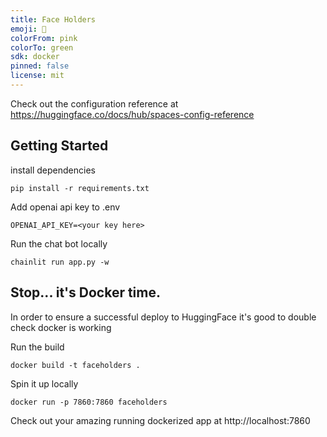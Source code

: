 ```yaml
---
title: Face Holders
emoji: 🏃
colorFrom: pink
colorTo: green
sdk: docker
pinned: false
license: mit
---
```


Check out the configuration reference at https://huggingface.co/docs/hub/spaces-config-reference


## Getting Started

install dependencies

```
pip install -r requirements.txt
```

Add openai api key to .env

```
OPENAI_API_KEY=<your key here>
```

Run the chat bot locally

```
chainlit run app.py -w
```

## Stop... it's Docker time.

In order to ensure a successful deploy to HuggingFace it's good to double check docker is working

Run the build

```
docker build -t faceholders .
```

Spin it up locally

```
docker run -p 7860:7860 faceholders
```

Check out your amazing running dockerized app at http://localhost:7860